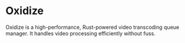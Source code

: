 # Oxidize
Oxidize is a high-performance, Rust-powered video transcoding queue manager. It handles video processing efficiently without fuss.
